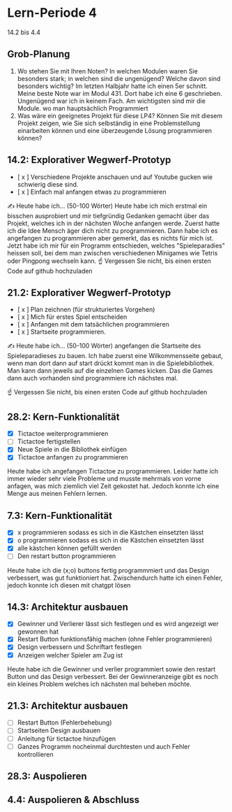 # Lern-Periode 4

14.2 bis 4.4

## Grob-Planung

1. Wo stehen Sie mit Ihren Noten? In welchen Modulen waren Sie besonders stark; in welchen sind die ungenügend? Welche davon sind besonders wichtig?
   Im letzten Halbjahr hatte ich einen 5er schnitt. Meine beste Note war im Modul 431. Dort habe ich eine 6 geschrieben. Ungenügend war ich in keinem Fach. Am wichtigsten sind mir die Module. wo man hauptsächlich Programmiert
3. Was wäre ein geeignetes Projekt für diese LP4? Können Sie mit diesem Projekt zeigen, wie Sie sich selbständig in eine Problemstellung einarbeiten können und eine überzeugende Lösung programmieren können?

## 14.2: Explorativer Wegwerf-Prototyp

- [ x ] Verschiedene Projekte anschauen und auf Youtube gucken wie schwierig diese sind.
- [ x ] Einfach mal anfangen etwas zu programmieren

✍️ Heute habe ich... (50-100 Wörter)
Heute habe ich mich erstmal ein bisschen ausprobiert und mir tiefgründig Gedanken gemacht über das Projekt, welches ich in der nächsten Woche anfangen werde. Zuerst hatte ich die Idee Mensch äger dich nicht zu programmieren. Dann habe ich es angefangen zu programmieren aber gemerkt, das es nichts für mich ist. Jetzt habe ich mir für ein Programm entschieden, welches "Spieleparadies" heissen soll, bei dem man zwischen verschiedenen Minigames wie Tetris oder Pingpong wechseln kann.
☝️ Vergessen Sie nicht, bis einen ersten Code auf github hochzuladen

## 21.2: Explorativer Wegwerf-Prototyp

- [ x ] Plan zeichnen (für strukturiertes Vorgehen)
- [ x ] Mich für erstes Spiel entscheiden
- [ x ] Anfangen mit dem tatsächlichen programmieren
- [ x ] Startseite programmieren.

✍️ Heute habe ich... (50-100 Wörter)
 angefangen die Startseite des Spieleparadieses zu bauen. Ich habe zuerst eine Wilkommensseite gebaut, wenn man dort dann auf start drückt kommt man in die Spielebibliothek. Man kann dann jeweils auf die einzelnen Games kicken. Das die Games dann auch vorhanden sind programmiere ich nächstes mal.


☝️ Vergessen Sie nicht, bis einen ersten Code auf github hochzuladen

## 28.2: Kern-Funktionalität

- [x] Tictactoe weiterprogrammieren
- [ ] Tictactoe fertigstellen
- [x] Neue Spiele in die Bibliothek einfügen
- [x] Tictactoe anfangen zu programmieren

Heute habe ich angefangen Tictactoe zu programmieren. Leider hatte ich immer wieder sehr viele Probleme und musste
mehrmals von vorne anfagen, was mich ziemlich viel Zeit gekostet hat. Jedoch konnte ich eine Menge aus meinen Fehlern lernen.
## 7.3: Kern-Funktionalität

- [x] x programmieren sodass es sich in die Kästchen einsetzten lässt 
- [x] o programmieren sodass es sich in die Kästchen einsetzten lässt 
- [x] alle kästchen können gefüllt werden
- [ ] Den restart button programmieren

Heute habe ich die (x;o) buttons fertig programmmiert und das Design verbessert, was gut funktioniert hat. Zwischendurch hatte ich einen Fehler, jedoch konnte ich diesen mit chatgpt lösen




## 14.3: Architektur ausbauen
- [x] Gewinner und Verlierer lässt sich festlegen und es wird angezeigt wer gewonnen hat
- [x] Restart Button funktionsfähig machen (ohne Fehler programmieren)
- [x] Design verbessern und Schriftart festlegen
- [X] Anzeigen welcher Spieler am Zug ist

Heute habe ich die Gewinner und verlier programmiert sowie den restart Button und das Design verbessert. Bei der Gewinneranzeige gibt es noch ein kleines Problem welches ich nächsten mal beheben möchte.
## 21.3: Architektur ausbauen

- [ ] Restart Button (Fehlerbehebung)
- [ ] Startseiten Design ausbauen
- [ ] Anleitung für tictactoe hinzufügen
- [ ] Ganzes Programm nocheinmal durchtesten und auch Fehler kontrollieren

## 28.3: Auspolieren

## 4.4: Auspolieren & Abschluss

